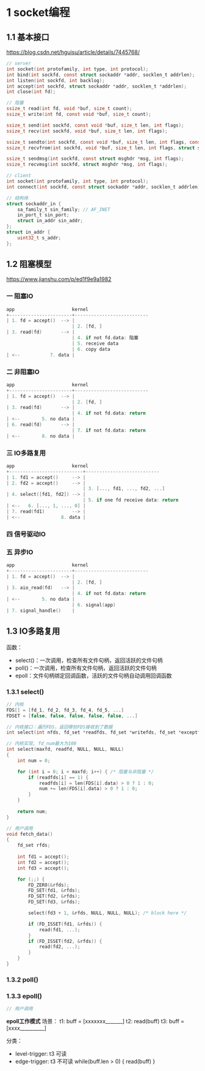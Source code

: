 # 1 socket编程
## 1.1 基本接口
https://blog.csdn.net/hguisu/article/details/7445768/
```c
// server
int socket(int protofamily, int type, int protocol);
int bind(int sockfd, const struct sockaddr *addr, socklen_t addrlen);
int listen(int sockfd, int backlog);
int accept(int sockfd, struct sockaddr *addr, socklen_t *addrlen);
int close(int fd);

// 阻塞
ssize_t read(int fd, void *buf, size_t count);
ssize_t write(int fd, const void *buf, size_t count);

ssize_t send(int sockfd, const void *buf, size_t len, int flags);
ssize_t recv(int sockfd, void *buf, size_t len, int flags);

ssize_t sendto(int sockfd, const void *buf, size_t len, int flags, const struct sockaddr *dest_addr, socklen_t addrlen);
ssize_t recvfrom(int sockfd, void *buf, size_t len, int flags, struct sockaddr *src_addr, socklen_t *addrlen);

ssize_t sendmsg(int sockfd, const struct msghdr *msg, int flags);
ssize_t recvmsg(int sockfd, struct msghdr *msg, int flags);

// client
int socket(int protofamily, int type, int protocol);
int connect(int sockfd, const struct sockaddr *addr, socklen_t addrlen);

// 结构体
struct sockaddr_in {
    sa_family_t sin_family; // AF_INET
    in_port_t sin_port;
    struct in_addr sin_addr;
};
struct in_addr {
    uint32_t s_addr;
};
```

## 1.2 阻塞模型
https://www.jianshu.com/p/ed1f9e9a1982
### 一 阻塞IO
```c
app                     kernel
+-----------------------+---------------------------
| 1. fd = accept()  --> |
                        | 2. [fd, ]
| 3. read(fd)       --> |
                        | 4. if not fd.data: 阻塞
                        | 5. receive data
                        | 6. copy data
| <--           7. data |
```
### 二 非阻塞IO
```c
app                     kernel
+-----------------------+---------------------------
| 1. fd = accept()  --> |
                        | 2. [fd, ]
| 3. read(fd)       --> |
                        | 4. if not fd.data: return
| <--        5. no data |
| 6. read(fd)       --> |
                        | 7. if not fd.data: return
| <--        8. no data |
```
### 三 IO多路复用
```c
app                     kernel
+---------------------------+---------------------------
| 1. fd1 = accept()     --> |
| 2. fd2 = accept()     --> |
                            | 3. [..., fd1, ..., fd2, ...]
| 4. select([fd1, fd2]) --> |
                            | 5. if one fd receive data: return
| <--   6. [..., 1, ..., 0] |
| 7. read(fd1)          --> |
| <--               8. data |
```
### 四 信号驱动IO
### 五 异步IO
```c
app                     kernel
+-----------------------+---------------------------
| 1. fd = accept()  --> |
                        | 2. [fd, ]
| 3. aio_read(fd)   --> |
                        | 4. if not fd.data: return
| <--        5. no data |
                        | 6. signal(app)    
| 7. signal_handle()    |
```

## 1.3 IO多路复用
函数：
- select()：一次调用，检查所有文件句柄，返回活跃的文件句柄
- poll()：一次调用，检查所有文件句柄，返回活跃的文件句柄
- epoll：文件句柄绑定回调函数，活跃的文件句柄自动调用回调函数
### 1.3.1 select()
```c
// 内核
FDS[] = [fd_1, fd_2, fd_3, fd_4, fd_5, ...]
FDSET = [false, false, false, false, false, ...]

// 内核接口：遍历FDS，返回哪些FDS接收到了数据
int select(int nfds, fd_set *readfds, fd_set *writefds, fd_set *exceptfds, struct timeval *timeout);

// 内核实现, fd_num最大为100
int select(maxfd, readfd, NULL, NULL, NULL)
{
    int num = 0;

    for (int i = 0; i < maxfd; i++) { /* 阻塞与非阻塞 */
        if (readfds[i] == 1) {
            readfds[i] = len(FDS[i].data) > 0 ? 1 : 0;
            num += len(FDS[i].data) > 0 ? 1 : 0;
        }
    }
        
    return num;
}

// 用户调用
void fetch_data()
{
    fd_set rfds;
    
    int fd1 = accept();
    int fd2 = accept();
    int fd3 = accept();

    for (;;) {
        FD_ZERO(&rfds);
        FD_SET(fd1, &rfds);
        FD_SET(fd2, &rfds);
        FD_SET(fd3, &rfds);

        select(fd3 + 1, &rfds, NULL, NULL, NULL); /* block here */

        if (FD_ISSET(fd1, &rfds)) {
            read(fd1, ...);
        }
        if (FD_ISSET(fd2, &rfds)) {
            read(fd2, ...);
        }
    }
}
```

### 1.3.2 poll()
### 1.3.3 epoll()
```c
// 用户调用
````

**epoll工作模式**
场景：
t1:
    buff = [xxxxxxx_______]
t2:
    read(buff)
t3:
    buff = [xxxx__________]

分类：
- level-trigger: t3 可读
- edge-trigger: t3 不可读
    while(buff.len > 0) {
        read(buff)
    }